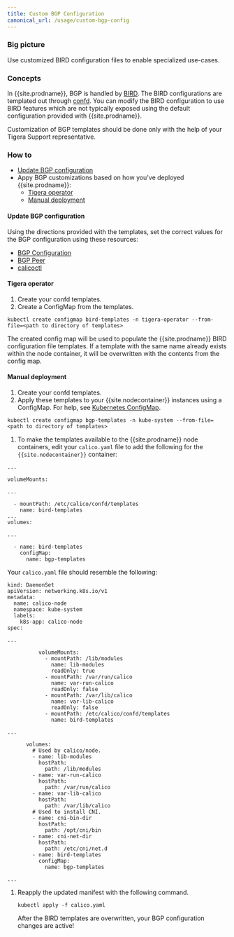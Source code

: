 ```yaml
---
title: Custom BGP Configuration
canonical_url: /usage/custom-bgp-config
---
```


### Big picture

Use customized BIRD configuration files to enable specialized use-cases.

### Concepts

In {{site.prodname}}, BGP is handled by [BIRD](https://github.com/projectcalico/bird).
The BIRD configurations are templated out through [confd](https://github.com/projectcalico/confd).
You can modify the BIRD configuration to use BIRD features which are not typically exposed using the
default configuration provided with {{site.prodname}}.

Customization of BGP templates should be done only with the help of your Tigera Support representative.

### How to

- [Update BGP configuration](#update-bgp-configuration)
- Appy BGP customizations based on how you've deployed {{site.prodname}}:
  - [Tigera operator](#tigera-operator)
  - [Manual deployment](#manual-deployment)

#### Update BGP configuration

Using the directions provided with the templates, set the correct values 
for the BGP configuration using these resources:

- [BGP Configuration]({{site.baseurl}}/reference/resources/bgpconfig)
- [BGP Peer]({{site.baseurl}}/reference/resources/bgppeer)
- [calicoctl]({{site.baseurl}}/reference/calicoctl)

#### Tigera operator

1. Create your confd templates.
1. Create a ConfigMap from the templates.

  ```
  kubectl create configmap bird-templates -n tigera-operator --from-file=<path to directory of templates>
  ``` 

  The created config map will be used to populate the {{site.prodname}} BIRD configuration file templates. If a template with the same name already exists within the node container, it will be overwritten with the contents from the config map.

#### Manual deployment

1. Create your confd templates.
1. Apply these templates to your {{site.nodecontainer}} instances using a ConfigMap. 
   For help, see [Kubernetes ConfigMap](https://kubernetes.io/docs/tasks/configure-pod-container/configure-pod-configmap/).

  ```
  kubectl create configmap bgp-templates -n kube-system --from-file=<path to directory of templates> 
  ```

1. To make the templates available to the {{site.prodname}} node containers, edit your `calico.yaml`
   file to add the following for the `{{site.nodecontainer}}` container:

```
...

volumeMounts:

...

  - mountPath: /etc/calico/confd/templates
    name: bird-templates
...
volumes:

...

  - name: bird-templates
    configMap:
      name: bgp-templates
```

Your `calico.yaml` file should resemble the following:

```
kind: DaemonSet
apiVersion: networking.k8s.io/v1
metadata:
  name: calico-node
  namespace: kube-system
  labels:
    k8s-app: calico-node
spec:

...

          volumeMounts:
            - mountPath: /lib/modules
              name: lib-modules
              readOnly: true
            - mountPath: /var/run/calico
              name: var-run-calico
              readOnly: false
            - mountPath: /var/lib/calico
              name: var-lib-calico
              readOnly: false
            - mountPath: /etc/calico/confd/templates
              name: bird-templates

...

      volumes:
        # Used by calico/node.
        - name: lib-modules
          hostPath:
            path: /lib/modules
        - name: var-run-calico
          hostPath:
            path: /var/run/calico
        - name: var-lib-calico
          hostPath:
            path: /var/lib/calico
        # Used to install CNI.
        - name: cni-bin-dir
          hostPath:
            path: /opt/cni/bin
        - name: cni-net-dir
          hostPath:
            path: /etc/cni/net.d
        - name: bird-templates
          configMap:
            name: bgp-templates

...
```

1. Reapply the updated manifest with the following command.

   ```
   kubectl apply -f calico.yaml
   ```

   After the BIRD templates are overwritten, your BGP configuration changes are active!
